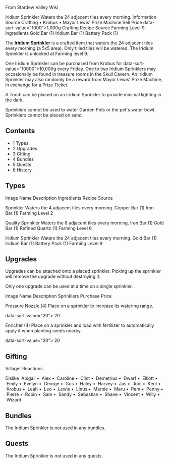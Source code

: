 From Stardew Valley Wiki

Iridium Sprinkler Waters the 24 adjacent tiles every morning. Information Source Crafting • Krobus • Mayor Lewis' Prize Machine Sell Price data-sort-value="1000"&gt;1,000g Crafting Recipe Source Farming Level 9 Ingredients Gold Bar (1) Iridium Bar (1) Battery Pack (1)

The **Iridium Sprinkler** is a crafted item that waters the 24 adjacent tiles every morning (a 5x5 area). Only tilled tiles will be watered. The Iridium Sprinkler is unlocked at Farming level 9.

One Iridium Sprinkler can be purchased from Krobus for data-sort-value="10000"&gt;10,000g every Friday. One to two Iridium Sprinklers may occasionally be found in treasure rooms in the Skull Cavern. An Iridium Sprinkler may also randomly be a reward from Mayor Lewis' Prize Machine, in exchange for a Prize Ticket.

A Torch can be placed on an Iridium Sprinkler to provide minimal lighting in the dark.

Sprinklers cannot be used to water Garden Pots or the pet's water bowl. Sprinklers cannot be placed on sand.

## Contents

- 1 Types
- 2 Upgrades
- 3 Gifting
- 4 Bundles
- 5 Quests
- 6 History

## Types

Image Name Description Ingredients Recipe Source

Sprinkler Waters the 4 adjacent tiles every morning. Copper Bar (1) Iron Bar (1) Farming Level 2

Quality Sprinkler Waters the 8 adjacent tiles every morning. Iron Bar (1) Gold Bar (1) Refined Quartz (1) Farming Level 6

Iridium Sprinkler Waters the 24 adjacent tiles every morning. Gold Bar (1) Iridium Bar (1) Battery Pack (1) Farming Level 9

## Upgrades

Upgrades can be attached onto a placed sprinkler. Picking up the sprinkler will remove the upgrade without destroying it.

Only one upgrade can be used at a time on a single sprinkler.

Image Name Description Sprinklers Purchase Price

Pressure Nozzle (4) Place on a sprinkler to increase its watering range.

data-sort-value="20"&gt; 20

Enricher (4) Place on a sprinkler and load with fertilizer to automatically apply it when planting seeds nearby.

data-sort-value="20"&gt; 20

## Gifting

Villager Reactions

Dislike  Abigail •  Alex •  Caroline •  Clint •  Demetrius •  Dwarf •  Elliott •  Emily •  Evelyn •  George •  Gus •  Haley •  Harvey •  Jas •  Jodi •  Kent •  Krobus •  Leah •  Leo •  Lewis •  Linus •  Marnie •  Maru •  Pam •  Penny •  Pierre •  Robin •  Sam •  Sandy •  Sebastian •  Shane •  Vincent •  Willy •  Wizard

## Bundles

The Iridium Sprinkler is not used in any bundles.

## Quests

The Iridium Sprinkler is not used in any quests.